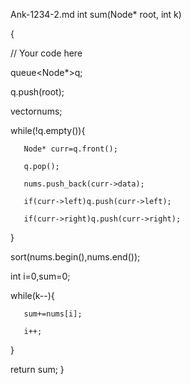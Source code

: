 Ank-1234-2.md
int sum(Node* root, int k)

{

   // Your code here

   queue<Node*>q;

   q.push(root);

   vector<int>nums;

   while(!q.empty()){

       Node* curr=q.front();

       q.pop();

       nums.push_back(curr->data);

       if(curr->left)q.push(curr->left);

       if(curr->right)q.push(curr->right);

   }

   sort(nums.begin(),nums.end());

   int i=0,sum=0;

   while(k--){

       sum+=nums[i];

       i++;

   }

return sum;
}
